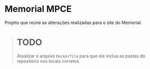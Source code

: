 # Memorial MPCE

Projeto que reúne as alterações realizadas para o site do Memorial.

> # TODO
> Atualizar o arquivo `Dockerfile` para que ele inclua as pastas do repositório nos locais corretos.

